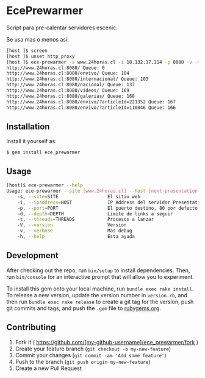 # EcePrewarmer

Script para pre-calentar servidores escenic.

Se usa mas o menos así:

```bash
[host ]$ screen
[host ]$ unset http_proxy
[host ]$ ece-prewarmer -s www.24horas.cl -i 10.132.17.114 -p 8080 -v -t 8
http://www.24horas.cl:8080/ Queue: 0
http://www.24horas.cl:8080/envivo/ Queue: 104
http://www.24horas.cl:8080/internacional/ Queue: 103
http://www.24horas.cl:8080/nacional/ Queue: 137
http://www.24horas.cl:8080/videos/ Queue: 169
http://www.24horas.cl:8080/galerias/ Queue: 168
http://www.24horas.cl:8080/envivo/?articleId=221352 Queue: 167
http://www.24horas.cl:8080/envivo/?articleId=110846 Queue: 166
```

## Installation

Install it yourself as:

    $ gem install ece_prewarmer

## Usage

```bash
[host]$ ece-prewarmer --help
Usage: ece-prewarmer --site [www.24horas.cl] --host [next-presentation-1.tvn.org]
    -s, --site=SITE                  El sitio web
    -i, --ipaddress=HOST             IP Address del servidor Presentation
    -p, --port=PORT                  El puerto destino, 80 por defecto
    -d, --depth=DEPTH                Limite de links a seguir
    -t, --threads=THREADS            Procesos a lanzar
    -V, --version                    Version
    -v, --verbose                    Mas debug
    -h, --help                       Esta ayuda
```

## Development

After checking out the repo, run `bin/setup` to install dependencies. Then, run `bin/console` for an interactive prompt that will allow you to experiment.

To install this gem onto your local machine, run `bundle exec rake install`. To release a new version, update the version number in `version.rb`, and then run `bundle exec rake release` to create a git tag for the version, push git commits and tags, and push the `.gem` file to [rubygems.org](https://rubygems.org).

## Contributing

1. Fork it ( https://github.com/[my-github-username]/ece_prewarmer/fork )
2. Create your feature branch (`git checkout -b my-new-feature`)
3. Commit your changes (`git commit -am 'Add some feature'`)
4. Push to the branch (`git push origin my-new-feature`)
5. Create a new Pull Request
